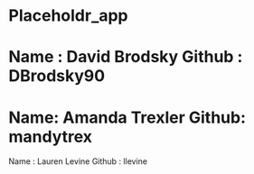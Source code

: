 Placeholdr_app
==============

Name : David Brodsky
Github : DBrodsky90
=======
Name: Amanda Trexler
Github: mandytrex
=======
Name : Lauren Levine
Github : llevine


